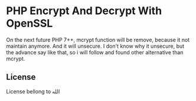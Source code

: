 # PHP Encrypt And Decrypt With OpenSSL
On the next future PHP 7++, mcrypt function will be remove, because it not maintain anymore.
And it will unsecure. I don't know why it unsecure, but the advance say like that, so i will follow and found other alternative than mcrypt.

## License
License bellong to الله

